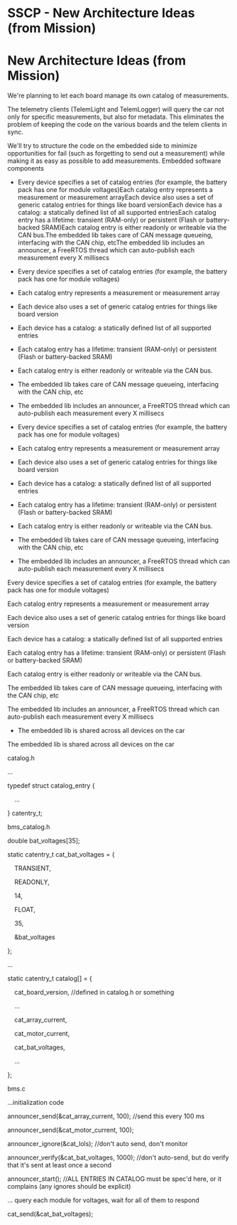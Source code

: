# SSCP - New Architecture Ideas (from Mission)

# New Architecture Ideas (from Mission)

We're planning to let each board manage its own catalog of measurements.

The telemetry clients (TelemLight and TelemLogger) will query the car not only for specific measurements, but also for metadata. This eliminates the problem of keeping the code on the various boards and the telem clients in sync. 

We'll try to structure the code on the embedded side to minimize opportunities for fail (such as forgetting to send out a measurement) while making it as easy as possible to add measurements. Embedded software components

* Every device specifies a set of catalog entries (for example, the battery pack has one for module voltages)Each catalog entry represents a measurement or measurement arrayEach device also uses a set of generic catalog entries for things like board versionEach device has a catalog: a statically defined list of all supported entriesEach catalog entry has a lifetime: transient (RAM-only) or persistent (Flash or battery-backed SRAM)Each catalog entry is either readonly or writeable via the CAN bus.The embedded lib takes care of CAN message queueing, interfacing with the CAN chip, etcThe embedded lib includes an announcer, a FreeRTOS thread which can auto-publish each measurement every X millisecs
* Every device specifies a set of catalog entries (for example, the battery pack has one for module voltages)
* Each catalog entry represents a measurement or measurement array
* Each device also uses a set of generic catalog entries for things like board version
* Each device has a catalog: a statically defined list of all supported entries
* Each catalog entry has a lifetime: transient (RAM-only) or persistent (Flash or battery-backed SRAM)
* Each catalog entry is either readonly or writeable via the CAN bus.
* The embedded lib takes care of CAN message queueing, interfacing with the CAN chip, etc
* The embedded lib includes an announcer, a FreeRTOS thread which can auto-publish each measurement every X millisecs

* Every device specifies a set of catalog entries (for example, the battery pack has one for module voltages)
* Each catalog entry represents a measurement or measurement array
* Each device also uses a set of generic catalog entries for things like board version
* Each device has a catalog: a statically defined list of all supported entries
* Each catalog entry has a lifetime: transient (RAM-only) or persistent (Flash or battery-backed SRAM)
* Each catalog entry is either readonly or writeable via the CAN bus.
* The embedded lib takes care of CAN message queueing, interfacing with the CAN chip, etc
* The embedded lib includes an announcer, a FreeRTOS thread which can auto-publish each measurement every X millisecs

Every device specifies a set of catalog entries (for example, the battery pack has one for module voltages)

Each catalog entry represents a measurement or measurement array

Each device also uses a set of generic catalog entries for things like board version

Each device has a catalog: a statically defined list of all supported entries

Each catalog entry has a lifetime: transient (RAM-only) or persistent (Flash or battery-backed SRAM)

Each catalog entry is either readonly or writeable via the CAN bus.

The embedded lib takes care of CAN message queueing, interfacing with the CAN chip, etc

The embedded lib includes an announcer, a FreeRTOS thread which can auto-publish each measurement every X millisecs

* The embedded lib is shared across all devices on the car

The embedded lib is shared across all devices on the car

catalog.h

...

typedef struct catalog_entry {

    ...

} catentry_t;

bms_catalog.h

double bat_voltages[35];

static catentry_t cat_bat_voltages = {

    TRANSIENT,

    READONLY,

    14,

    FLOAT,

    35,

    &bat_voltages

};

...

static catentry_t catalog[] = {

    cat_board_version, //defined in catalog.h or something

    ...

    cat_array_current,

    cat_motor_current,

    cat_bat_voltages,

    ...

};

bms.c

...initialization code

announcer_send(&cat_array_current, 100); //send this every 100 ms

announcer_send(&cat_motor_current, 100);

announcer_ignore(&cat_lols); //don't auto send, don't monitor

announcer_verify(&cat_bat_voltages, 1000); //don't auto-send, but do verify that it's sent at least once a second

announcer_start(); //ALL ENTRIES IN CATALOG must be spec'd here, or it complains (any ignores should be explicit)

... query each module for voltages, wait for all of them to respond

cat_send(&cat_bat_voltages);

